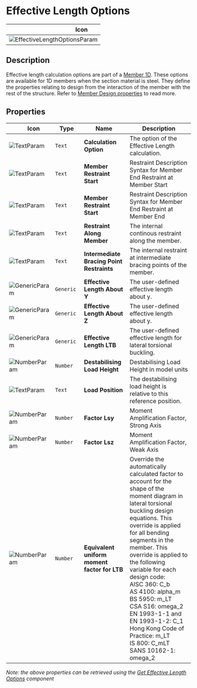 # Effective Length Options
<!--- This file has been auto-generated, do not change it manually! Edit the generator here: https://github.com/arup-group/GSA-Grasshopper/tree/main/DocsGeneration --->

|<img width="150"/> Icon |
| ----------- |
|![EffectiveLengthOptionsParam](./images/EffectiveLengthOptionsParam.png) |

## Description

Effective length calculation options are part of a [Member 1D](gsagh-member-1d-parameter.md). These options are available for 1D members when the section material is steel. They define the properties relating to design from the interaction of the member with the rest of the structure. Refer to [Member Design properties](/references/hidd-page-member-steel.md) to read more.

## Properties

|<img width="20"/> Icon |<img width="200"/> Type |<img width="200"/> Name |<img width="1000"/> Description |
| ----------- | ----------- | ----------- | ----------- |
|![TextParam](./images/TextParam.png) |`Text` |**Calculation Option** |The option of the Effective Length calculation. |
|![TextParam](./images/TextParam.png) |`Text` |**Member Restraint Start** |Restraint Description Syntax for Member End Restraint at Member Start |
|![TextParam](./images/TextParam.png) |`Text` |**Member Restraint Start** |Restraint Description Syntax for Member End Restraint at Member End |
|![TextParam](./images/TextParam.png) |`Text` |**Restraint Along Member** |The internal continous restraint along the member. |
|![TextParam](./images/TextParam.png) |`Text` |**Intermediate Bracing Point Restraints** |The internal restraint at intermediate bracing points of the member. |
|![GenericParam](./images/GenericParam.png) |`Generic` |**Effective Length About Y** |The user-defined effective length about y. |
|![GenericParam](./images/GenericParam.png) |`Generic` |**Effective Length About Z** |The user-defined effective length about y. |
|![GenericParam](./images/GenericParam.png) |`Generic` |**Effective Length LTB** |The user-defined effective length for lateral torsional buckling. |
|![NumberParam](./images/NumberParam.png) |`Number` |**Destabilising Load Height** |Destabilising Load Height in model units |
|![TextParam](./images/TextParam.png) |`Text` |**Load Position** |The destabilising load height is relative to this reference position. |
|![NumberParam](./images/NumberParam.png) |`Number` |**Factor Lsy** |Moment Amplification Factor, Strong Axis |
|![NumberParam](./images/NumberParam.png) |`Number` |**Factor Lsz** |Moment Amplification Factor, Weak Axis |
|![NumberParam](./images/NumberParam.png) |`Number` |**Equivalent uniform moment factor for LTB** |Override the automatically calculated factor to account for the shape of the moment diagram in lateral torsional buckling design equations. This override is applied for all bending segments in the member.  This override is applied to the following variable for each design code:<br /> AISC 360: C_b <br /> AS 4100: alpha_m <br /> BS 5950: m_LT <br /> CSA S16: omega_2 <br /> EN 1993-1-1 and EN 1993-1-2: C_1 <br /> Hong Kong Code of Practice: m_LT <br /> IS 800: C_mLT <br /> SANS 10162-1: omega_2 |

_Note: the above properties can be retrieved using the [Get Effective Length Options](gsagh-get-effective-length-options-component.md) component_
